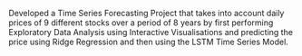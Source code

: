 Developed a Time Series Forecasting Project that takes into account daily prices of 9 different stocks over a period of 8 years by first performing Exploratory Data Analysis using Interactive Visualisations and predicting the price using Ridge Regression and then using the LSTM Time Series Model.
